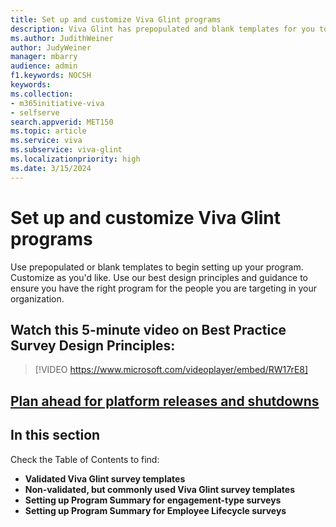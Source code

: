 ```yaml
---
title: Set up and customize Viva Glint programs
description: Viva Glint has prepopulated and blank templates for you to customize to create the right feedback program for your organization.
ms.author: JudithWeiner
author: JudyWeiner
manager: mbarry
audience: admin
f1.keywords: NOCSH
keywords: 
ms.collection:  
- m365initiative-viva
- selfserve 
search.appverid: MET150 
ms.topic: article
ms.service: viva
ms.subservice: viva-glint
ms.localizationpriority: high
ms.date: 3/15/2024
---
```


# Set up and customize Viva Glint programs

Use prepopulated or blank templates to begin setting up your program. Customize as you'd like. Use our best design principles and guidance to ensure you have the right program for the people you are targeting in your organization. 

## Watch this 5-minute video on Best Practice Survey Design Principles:

> [!VIDEO https://www.microsoft.com/videoplayer/embed/RW17rE8]

## [Plan ahead for platform releases and shutdowns](/../../viva/glint/setup/monthly-release-dates)

## In this section

Check the Table of Contents to find:

- **Validated Viva Glint survey templates**
- **Non-validated, but commonly used Viva Glint survey templates**
- **Setting up Program Summary for engagement-type surveys**
- **Setting up Program Summary for Employee Lifecycle surveys**
